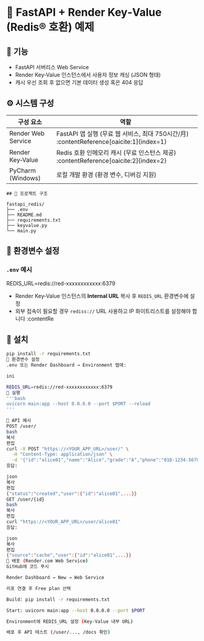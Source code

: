 # 🔐 FastAPI + Render Key‑Value (Redis® 호환) 예제

## 🚀 기능
- FastAPI 서버리스 Web Service
- Render Key‑Value 인스턴스에서 사용자 정보 캐싱 (JSON 형태)
- 캐시 우선 조회 후 없으면 기본 데이터 생성 혹은 404 응답

## ⚙️ 시스템 구성
| 구성 요소       | 역할 |
|----------------|------|
| Render Web Service | FastAPI 앱 실행 (무료 웹 서비스, 최대 750시간/月) :contentReference[oaicite:1]{index=1} |
| Render Key‑Value    | Redis 호환 인메모리 캐시 (무료 인스턴스 제공) :contentReference[oaicite:2]{index=2} |
| PyCharm (Windows)   | 로컬 개발 환경 (환경 변수, 디버깅 지원) |

```plaintext
## 📁 프로젝트 구조

fastapi_redis/
├── .env
├── README.md
├── requirements.txt
├── keyvalue.py
└── main.py

```

## 🔧 환경변수 설정

### `.env` 예시
REDIS_URL=redis://red-xxxxxxxxxxxx:6379

- Render Key‑Value 인스턴스의 **Internal URL** 복사 후 `REDIS_URL` 환경변수에 설정
- 외부 접속이 필요할 경우 `rediss://` URL 사용하고 IP 화이트리스트를 설정해야 합니다 :contentRe


## 🔧 설치
```bash
pip install -r requirements.txt
🔗 환경변수 설정
.env 또는 Render Dashboard → Environment 탭에:

ini

REDIS_URL=redis://red-xxxxxxxxxxxx:6379
🚀 실행
'''bash
uvicorn main:app --host 0.0.0.0 --port $PORT --reload
'''

🧪 API 예시
POST /user/
bash
복사
편집
curl -X POST "https://<YOUR_APP_URL>/user/" \
  -H "Content-Type: application/json" \
  -d '{"id":"alice01","name":"Alice","grade":"A","phone":"010-1234-5678","kakao_use":true}'
응답:

json
복사
편집
{"status":"created","user":{"id":"alice01",...}}
GET /user/{id}
bash
복사
편집
curl "https://<YOUR_APP_URL>/user/alice01"
응답:

json
복사
편집
{"source":"cache","user":{"id":"alice01",...}}
🔧 배포 (Render.com Web Service)
GitHub에 코드 푸시

Render Dashboard → New → Web Service

리포 연결 후 Free plan 선택

Build: pip install -r requirements.txt

Start: uvicorn main:app --host 0.0.0.0 --port $PORT

Environment에 REDIS_URL 설정 (Key‑Value 내부 URL)

배포 후 API 테스트 (/user/..., /docs 확인)
